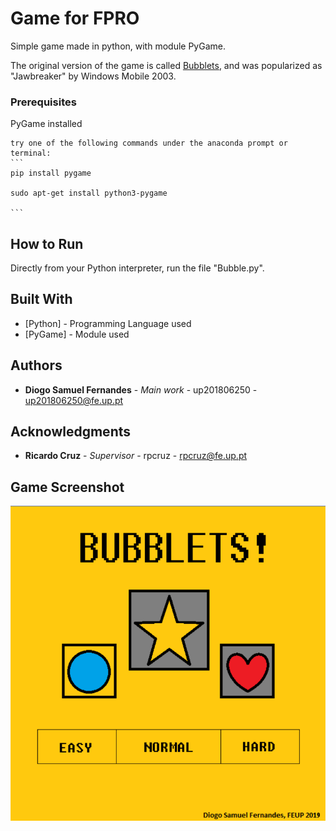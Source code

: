 # Game for FPRO

Simple game made in python, with module PyGame.

The original version of the game is called [Bubblets](https://en.wikipedia.org/wiki/Jawbreaker_(Windows_Mobile_game)), and was popularized as "Jawbreaker" by Windows Mobile 2003.

### Prerequisites

PyGame installed

    try one of the following commands under the anaconda prompt or terminal:
    ```
    pip install pygame
    
    sudo apt-get install python3-pygame
    
    ```

## How to Run

 Directly from your Python interpreter, run the file "Bubble.py".

## Built With

* [Python] - Programming Language used
* [PyGame] - Module used

## Authors

* **Diogo Samuel Fernandes** - *Main work* - up201806250 - up201806250@fe.up.pt

## Acknowledgments

* **Ricardo Cruz** - *Supervisor* - rpcruz - rpcruz@fe.up.pt

## Game Screenshot

![Game Screenshot](Bubble/Screenshot.png "Game Screenshot")
